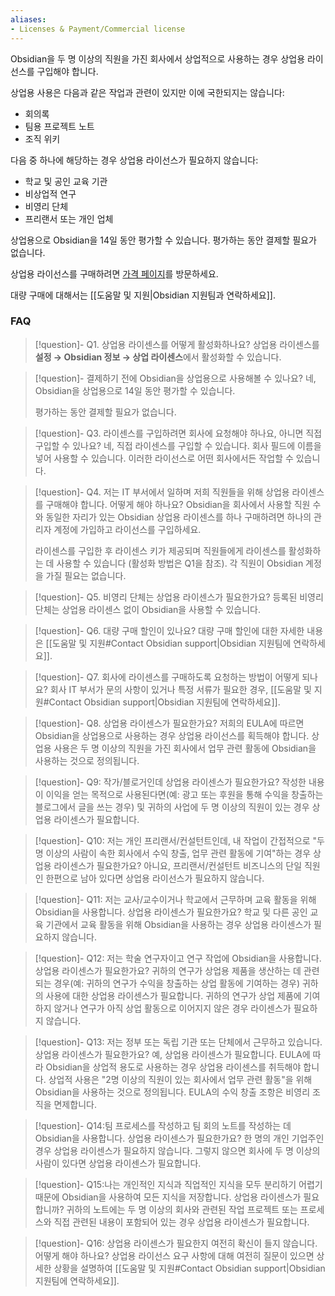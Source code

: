 ```yaml
---
aliases:
- Licenses & Payment/Commercial license
---
```


Obsidian을 두 명 이상의 직원을 가진 회사에서 상업적으로 사용하는 경우 상업용 라이선스를 구입해야 합니다.

상업용 사용은 다음과 같은 작업과 관련이 있지만 이에 국한되지는 않습니다:

- 회의록
- 팀용 프로젝트 노트
- 조직 위키

다음 중 하나에 해당하는 경우 상업용 라이선스가 필요하지 않습니다:

- 학교 및 공인 교육 기관
- 비상업적 연구
- 비영리 단체
- 프리랜서 또는 개인 업체

상업용으로 Obsidian을 14일 동안 평가할 수 있습니다. 평가하는 동안 결제할 필요가 없습니다.

상업용 라이선스를 구매하려면 [가격 페이지](https://obsidian.md/pricing)를 방문하세요.

대량 구매에 대해서는 [[도움말 및 지원|Obsidian 지원팀과 연락하세요]].

### FAQ

> [!question]- Q1. 상업용 라이센스를 어떻게 활성화하나요?
> 상업용 라이센스를 **설정 → Obsidian 정보 → 상업 라이센스**에서 활성화할 수 있습니다.

> [!question]- 결제하기 전에 Obsidian을 상업용으로 사용해볼 수 있나요?
> 네, Obsidian을 상업용으로 14일 동안 평가할 수 있습니다.
>
> 평가하는 동안 결제할 필요가 없습니다.

> [!question]- Q3. 라이센스를 구입하려면 회사에 요청해야 하나요, 아니면 직접 구입할 수 있나요?
> 네, 직접 라이센스를 구입할 수 있습니다. 회사 필드에 이름을 넣어 사용할 수 있습니다. 이러한 라이선스로 어떤 회사에서든 작업할 수 있습니다.

> [!question]- Q4. 저는 IT 부서에서 일하며 저희 직원들을 위해 상업용 라이센스를 구매해야 합니다. 어떻게 해야 하나요?
> Obsidian을 회사에서 사용할 직원 수와 동일한 자리가 있는 Obsidian 상업용 라이센스를 하나 구매하려면 하나의 관리자 계정에 가입하고 라이선스를 구입하세요.
> 
> 라이센스를 구입한 후 라이센스 키가 제공되며 직원들에게 라이센스를 활성화하는 데 사용할 수 있습니다 (활성화 방법은 Q1을 참조). 각 직원이 Obsidian 계정을 가질 필요는 없습니다.

> [!question]- Q5. 비영리 단체는 상업용 라이센스가 필요한가요?
> 등록된 비영리 단체는 상업용 라이센스 없이 Obsidian을 사용할 수 있습니다.

> [!question]- Q6. 대량 구매 할인이 있나요?
> 대량 구매 할인에 대한 자세한 내용은 [[도움말 및 지원#Contact Obsidian support|Obsidian 지원팀에 연락하세요]].

> [!question]- Q7. 회사에 라이센스를 구매하도록 요청하는 방법이 어떻게 되나요?
> 회사 IT 부서가 문의 사항이 있거나 특정 서류가 필요한 경우, [[도움말 및 지원#Contact Obsidian support|Obsidian 지원팀에 연락하세요]].

> [!question]- Q8. 상업용 라이센스가 필요한가요?
> 저희의 EULA에 따르면 Obsidian을 상업용으로 사용하는 경우 상업용 라이선스를 획득해야 합니다. 상업용 사용은 두 명 이상의 직원을 가진 회사에서 업무 관련 활동에 Obsidian을 사용하는 것으로 정의됩니다.

> [!question]- Q9: 작가/블로거인데 상업용 라이센스가 필요한가요?
> 작성한 내용이 이익을 얻는 목적으로 사용된다면(예: 광고 또는 후원을 통해 수익을 창출하는 블로그에서 글을 쓰는 경우) 및 귀하의 사업에 두 명 이상의 직원이 있는 경우 상업용 라이센스가 필요합니다.

> [!question]- Q10: 저는 개인 프리랜서/컨설턴트인데, 내 작업이 간접적으로 "두 명 이상의 사람이 속한 회사에서 수익 창출, 업무 관련 활동에 기여"하는 경우 상업용 라이센스가 필요한가요?
> 아니요, 프리랜서/컨설턴트 비즈니스의 단일 직원인 한편으로 남아 있다면 상업용 라이선스가 필요하지 않습니다.

> [!question]- Q11: 저는 교사/교수이거나 학교에서 근무하며 교육 활동을 위해 Obsidian을 사용합니다. 상업용 라이센스가 필요한가요?
> 학교 및 다른 공인 교육 기관에서 교육 활동을 위해 Obsidian을 사용하는 경우 상업용 라이센스가 필요하지 않습니다.

> [!question]- Q12: 저는 학술 연구자이고 연구 작업에 Obsidian을 사용합니다. 상업용 라이센스가 필요한가요?
> 귀하의 연구가 상업용 제품을 생산하는 데 관련되는 경우(예: 귀하의 연구가 수익을 창출하는 상업 활동에 기여하는 경우) 귀하의 사용에 대한 상업용 라이센스가 필요합니다. 귀하의 연구가 상업 제품에 기여하지 않거나 연구가 아직 상업 활동으로 이어지지 않은 경우 라이센스가 필요하지 않습니다.

> [!question]- Q13: 저는 정부 또는 독립 기관 또는 단체에서 근무하고 있습니다. 상업용 라이센스가 필요한가요?
> 예, 상업용 라이센스가 필요합니다. EULA에 따라 Obsidian을 상업적 용도로 사용하는 경우 상업용 라이센스를 취득해야 합니다. 상업적 사용은 "2명 이상의 직원이 있는 회사에서 업무 관련 활동"을 위해 Obsidian을 사용하는 것으로 정의됩니다. EULA의 수익 창출 조항은 비영리 조직을 면제합니다.

> [!question]- Q14:팀 프로세스를 작성하고 팀 회의 노트를 작성하는 데 Obsidian을 사용합니다. 상업용 라이센스가 필요한가요?
>한 명의 개인 기업주인 경우 상업용 라이센스가 필요하지 않습니다. 그렇지 않으면 회사에 두 명 이상의 사람이 있다면 상업용 라이센스가 필요합니다.

> [!question]- Q15:나는 개인적인 지식과 직업적인 지식을 모두 분리하기 어렵기 때문에 Obsidian을 사용하여 모든 지식을 저장합니다. 상업용 라이센스가 필요합니까?
> 귀하의 노트에는 두 명 이상의 회사와 관련된 작업 프로젝트 또는 프로세스와 직접 관련된 내용이 포함되어 있는 경우 상업용 라이센스가 필요합니다.

> [!question]- Q16: 상업용 라이센스가 필요한지 여전히 확신이 들지 않습니다. 어떻게 해야 하나요?
> 상업용 라이선스 요구 사항에 대해 여전히 질문이 있으면 상세한 상황을 설명하여 [[도움말 및 지원#Contact Obsidian support|Obsidian 지원팀에 연락하세요]].

